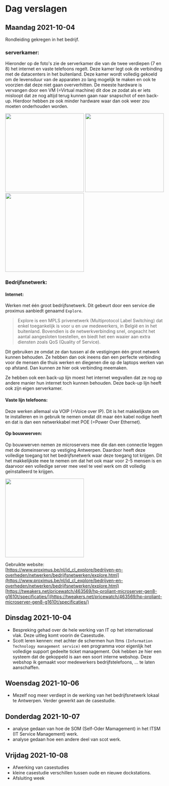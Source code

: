 # Dag verslagen
## Maandag 2021-10-04
Rondleiding gekregen in het bedrijf. 
### serverkamer:
Hieronder op de foto's zie de serverkamer die van de twee verdiepen (7 en 8) het internet en vaste telefoons regelt. Deze kamer legt ook de verbinding met de datacenters in het buitenland. Deze kamer wordt volledig gekoeld om de levensduur van de apparaten zo lang mogelijk te maken en ook te voorzien dat deze niet gaan oververhitten. 
De meeste hardware is vervangen door een VM (=Virtual machine) dit doe ze zodat als er iets misloopt dat ze nog altijd terug kunnen gaan naar snapschot of een back-up. Hierdoor hebben ze ook minder hardware waar dan ook weer zou moeten onderhouden worden. 

<img src="https://user-images.githubusercontent.com/77328028/135809640-dd69f3e3-c89e-4baf-aff4-64e69f9a1fc6.jpg" width="250" />  <img src="https://user-images.githubusercontent.com/77328028/135809646-9234d508-d2b7-4cf9-ade3-aa3547f37553.jpg" width="250" />  <img src="https://user-images.githubusercontent.com/77328028/135809651-0f521306-17f1-448d-8917-32bed23ee00e.jpg" width="250" />

### Bedrijfsnetwerk:  
#### Internet:
Werken met één groot bedrijfsnetwerk. Dit gebeurt door een service die proximus aanbiedt genaamd `Explore`.  
> Explore is een MPLS privenetwerk (Multiprotocol Label Switching) dat enkel toegankelijk is voor u en uw medewerkers, in België en in het buitenland. Bovendien is de netwerkverbinding snel, ongeacht het aantal aangesloten toestellen, en biedt het een waaier aan extra diensten zoals QoS (Quality of Service).  

Dit gebruiken ze omdat ze dan tussen al de vestigingen één groot netwerk kunnen behouden. Ze hebben dan ook ineens dan een perfecte verbinding voor de mensen die thuis werken en diegenen die op de laptops werken van op afstand. Dan kunnen ze hier ook verbinding meemaken. 

Ze hebben ook een back-up lijn moest het internet wegvallen dat ze nog op andere manier hun internet toch kunnen behouden. Deze back-up lijn heeft ook zijn eigen serverkamer.

#### Vaste lijn telefoons:
Deze werken allemaal via VOIP (=Voice over IP). Dit is het makkelijkste om te installeren en in gebruik te nemen omdat dit maar één kabel nodige heeft en dat is dan een netwerkkabel met POE (=Power Over Ethernet).

#### Op bouwwerven:
Op bouwwerven nemen ze microservers mee die dan een connectie leggen met de domeinserver op vestiging Antwerpen. Daardoor heeft deze volledige toegang tot het bedrijfsnetwerk waar deze toegang tot krijgen. Dit het makkelijkste mee te nemen om dat het ook maar voor 2-5 mensen is en daarvoor een volledige server mee veel te veel werk om dit volledig geïnstalleerd te krijgen.

<img src="https://tweakers.net/i/Xb2mifnLyeMoRh4bZMb1tZxdl9I=/i/2000899002.png" width="250" />

Gebruikte website: \
[https://www.proximus.be/nl/id_cl_explore/bedrijven-en-overheden/netwerken/bedrijfsnetwerken/explore.html](https://www.proximus.be/nl/id_cl_explore/bedrijven-en-overheden/netwerken/bedrijfsnetwerken/explore.html) \
[https://tweakers.net/pricewatch/463569/hp-proliant-microserver-gen8-g1610t/specificaties/](https://tweakers.net/pricewatch/463569/hp-proliant-microserver-gen8-g1610t/specificaties/) 

## Dinsdag 2021-10-04
- Bespreking gehad over de hele werking van IT op het internationaal vlak. Deze uitleg komt voorin de Casestudie.
- Scott leren kennen: met achter de schermen hun Itms `(Information Technology management service)` een programma voor eigenlijk het volledige support gedeelte ticket management. Ook hebben ze hier een systeem dat de gekoppeld is aan een soort interne webshop. Deze webshop ik gemaakt voor medewerkers bedrijfstelefoons, ... te laten aanschaffen. 

## Woensdag 2021-10-06
- Mezelf nog meer verdiept in de werking van het bedrijfsnetwerk lokaal te Antwerpen. Verder gewerkt aan de casestudie. 

## Donderdag 2021-10-07
- analyse gedaan van hoe de SOM (Self-Oder Mamagement) in het ITSM (IT Service Management) werk.
- analyse gedaan hoe een andere deel van scot werk.

## Vrijdag 2021-10-08
- Afwerking van casestudies
- kleine casestudie verschillen tussen oude en nieuwe dockstations.
- Afsluiting week
